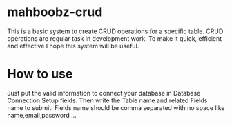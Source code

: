 # mahboobz-crud

This is a basic system to create CRUD operations for a specific table. CRUD operations are regular task in development work. To make it quick, efficient and effective I hope this system will be useful.

# How to use
Just put the valid information to connect your database in Database Connection Setup fields. Then write the Table name and related Fields name to submit. Fields name should be comma separated with no space like name,email,password ... 
